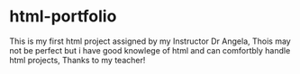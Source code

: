 # html-portfolio
This is my first html project assigned by my Instructor Dr Angela, Thois may not be perfect but i have good knowlege of html and can comfortbly handle html projects, Thanks to my teacher!

